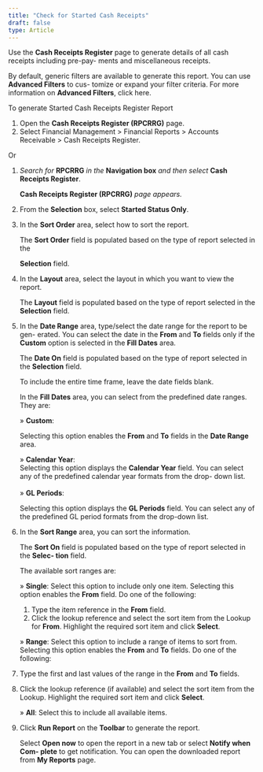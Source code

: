 ```yaml
---
title: "Check for Started Cash Receipts"
draft: false
type: Article
---
```


Use the **Cash Receipts Register** page to generate details of all cash receipts including pre-pay- ments and miscellaneous receipts.

By default, generic filters are available to generate this report. You can use **Advanced Filters** to cus- tomize or expand your filter criteria. For more information on **Advanced Filters**, click here.

To generate Started Cash Receipts Register Report

1.  Open the **Cash Receipts Register (RPCRRG)** page.
2. Select Financial Management > Financial Reports > Accounts Receivable > Cash Receipts Register.

Or

1.  *Search for* **RPCRRG** *in the* **Navigation box** *and then select* **Cash Receipts Register**.

    **Cash Receipts Register (RPCRRG)** *page appears.*

2.  From the **Selection** box, select **Started Status Only**.
3.  In the **Sort Order** area, select how to sort the report.

    The **Sort Order** field is populated based on the type of report selected in the

    **Selection** field.

4.  In the **Layout** area, select the layout in which you want to view the report.

    The **Layout** field is populated based on the type of report selected in the **Selection** field.

5.  In the **Date Range** area, type/select the date range for the report to be gen- erated. You can select the date in the **From** and **To** fields only if the **Custom** option is selected in the **Fill Dates** area.

    The **Date On** field is populated based on the type of report selected in the **Selection** field.

    To include the entire time frame, leave the date fields blank.

    In the **Fill Dates** area, you can select from the predefined date ranges. They are:

    » **Custom**:

    Selecting this option enables the **From** and **To** fields in the **Date Range** area.

    » **Calendar Year**:
    <BR>Selecting this option displays the **Calendar Year** field. You can select any of the predefined calendar year formats from the drop- down list.  
    <BR>» **GL Periods**:

    Selecting this option displays the **GL Periods** field. You can select any of the predefined GL period formats from the drop-down list.

1.  In the **Sort Range** area, you can sort the information.

    The **Sort On** field is populated based on the type of report selected in the **Selec- tion** field.

    The available sort ranges are:

    » **Single**: Select this option to include only one item. Selecting this option enables the **From** field. Do one of the following:

    1.  Type the item reference in the **From** field.
    2.  Click the lookup reference and select the sort item from the Lookup for **From**. Highlight the required sort item and click **Select**.

    » **Range**: Select this option to include a range of items to sort from. Selecting this option enables the **From** and **To** fields. Do one of the following:

1.  Type the first and last values of the range in the **From** and **To** fields.
2.  Click the lookup reference (if available) and select the sort item from the Lookup. Highlight the required sort item and click **Select**.

    » **All**: Select this to include all available items.

1.  Click **Run Report** on the **Toolbar** to generate the report.

    Select **Open now** to open the report in a new tab or select **Notify when Com- plete** to get notification. You can open the downloaded report from **My Reports** page.